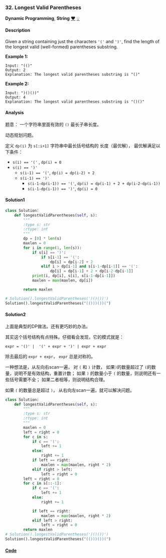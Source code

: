 ### 32. Longest Valid Parentheses

**Dynamic Programming**, **String**    [❤️](https://leetcode.com/problems/longest-valid-parentheses)    	[💡](https://leetcode.com/articles/longest-valid-parentheses)

#### Description

Given a string containing just the characters `'('` and `')'`, find the length of the longest valid (well-formed) parentheses substring.

**Example 1:**

```
Input: "(()"
Output: 2
Explanation: The longest valid parentheses substring is "()"
```

**Example 2:**

```
Input: ")()())"
Output: 4
Explanation: The longest valid parentheses substring is "()()"
```

#### Analysis

题意： 一个字符串里面有效的 `()` 最长子串长度。

动态规划问题。

定义 `dp(i)` 为 `s[:i+1]` 字符串中最长括号结构的 长度（最优解）， 最优解满足以下条件：

- `s(i) == '('` , `dp(i) = 0`
- `s(i) == ')'`
    - `s(i-1) == '('`,  `dp(i) = dp(i-2) + 2`
    - `s(i-1) == ')'`
        - `s(i-1-dp(i-1)) == '('`, `dp(i) = dp(i-1) + 2 + dp(i-2-dp(i-1))`
        - `s(i-1-dp(i-1)) == ')'`, `dp(i) = 0`

#### Solution1

```python
class Solution:
    def longestValidParentheses(self, s):
        """
        :type s: str
        :rtype: int
        """
        dp = [0] * len(s)
        maxlen = 0
        for i in range(1, len(s)):
            if s[i] == ')':
                if s[i-1] == '(':
                    dp[i] = dp[i-2] + 2
                elif i > dp[i-1] and s[i-1-dp[i-1]] == '(':
                    dp[i] = dp[i-1] + 2 + dp[i-2-dp[i-1]]
            print(i, dp[i], s[i], s[i-1-dp[i-1]])
            maxlen = max(maxlen, dp[i])

        return maxlen

# Solution().longestValidParentheses(')()())')
Solution().longestValidParentheses("(()))())(")
```


#### Solution2

上面是典型的DP做法。还有更巧妙的办法。

其实这个括号结构有点特殊。仔细看会发现，它的模式就是：

```
expr = '()' |  '(' + expr + ')' | expr + expr
```

除去最后的 `expr + expr`，  `expr` 总是对称的。

一种想法是，从左向右scan一遍， 对 `(` 和 `)` 计数， 如果`)`的数量超过了 `(`的数量，说明不是有效结构，重置计数； 如果 `)` 的数量小于 `(` 的数量，则说明还有一些括号需要不全； 如果二者相等，则说明结构合理。

如果 `(` 的数量总是超过 `)`， 从右向左scan一遍，就可以解决问题。

```python
class Solution:
    def longestValidParentheses(self, s):
        """
        :type s: str
        :rtype: int
        """
        maxlen = 0
        left = right = 0
        for c in s:
            if c == '(':
                left += 1
            else:
                right += 1
            if left == right:
                maxlen = max(maxlen, right * 2)
            elif right > left:
                left = right = 0
        left = right = 0
        for c in s[::-1]:
            if c == '(':
                left += 1
            else:
                right += 1

            if left == right:
                maxlen = max(maxlen, right * 2)
            elif left > right:
                left = right = 0
        return maxlen
# Solution().longestValidParentheses(')()())')
Solution().longestValidParentheses("(()))())(")
```

#### [Code](../python/32.%20Longest%20Valid%20Parentheses.py)
